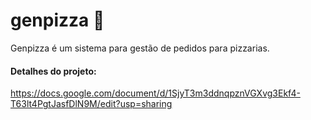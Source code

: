 # genpizza 🍕
Genpizza é um sistema para gestão de pedidos para pizzarias.

#### Detalhes do projeto:
https://docs.google.com/document/d/1SjyT3m3ddnqpznVGXvg3Ekf4-T63lt4PgtJasfDlN9M/edit?usp=sharing

